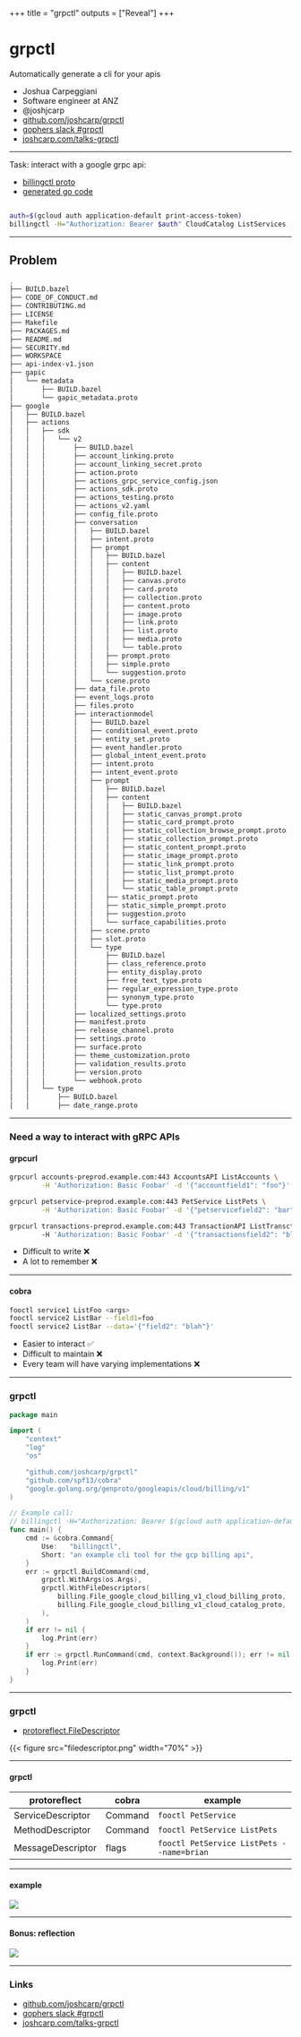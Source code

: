 +++
title = "grpctl"
outputs = ["Reveal"]
+++

# grpctl

Automatically generate a cli for your apis

- Joshua Carpeggiani
- Software engineer at ANZ
- @joshjcarp
- [github.com/joshcarp/grpctl](https://github.com/joshcarp/grpctl)
- [gophers slack #grpctl](https://gophers.slack.com/archives/C02CAH9NP7H)
- [joshcarp.com/talks-grpctl](https://joshcarp.com/talks-grpctl)

---

Task: interact with a google grpc api: 
- [billingctl proto](https://github.com/googleapis/googleapis/blob/master/google/cloud/billing/v1/cloud_billing.proto#L34)
- [generated go code](https://github.com/googleapis/go-genproto/blob/main/googleapis/cloud/billing/v1/cloud_catalog.pb.go)


```bash

auth=$(gcloud auth application-default print-access-token)
billingctl -H="Authorization: Bearer $auth" CloudCatalog ListServices

```

---

## Problem

```bash
.
├── BUILD.bazel
├── CODE_OF_CONDUCT.md
├── CONTRIBUTING.md
├── LICENSE
├── Makefile
├── PACKAGES.md
├── README.md
├── SECURITY.md
├── WORKSPACE
├── api-index-v1.json
├── gapic
│   └── metadata
│       ├── BUILD.bazel
│       └── gapic_metadata.proto
├── google
│   ├── BUILD.bazel
│   ├── actions
│   │   ├── sdk
│   │   │   └── v2
│   │   │       ├── BUILD.bazel
│   │   │       ├── account_linking.proto
│   │   │       ├── account_linking_secret.proto
│   │   │       ├── action.proto
│   │   │       ├── actions_grpc_service_config.json
│   │   │       ├── actions_sdk.proto
│   │   │       ├── actions_testing.proto
│   │   │       ├── actions_v2.yaml
│   │   │       ├── config_file.proto
│   │   │       ├── conversation
│   │   │       │   ├── BUILD.bazel
│   │   │       │   ├── intent.proto
│   │   │       │   ├── prompt
│   │   │       │   │   ├── BUILD.bazel
│   │   │       │   │   ├── content
│   │   │       │   │   │   ├── BUILD.bazel
│   │   │       │   │   │   ├── canvas.proto
│   │   │       │   │   │   ├── card.proto
│   │   │       │   │   │   ├── collection.proto
│   │   │       │   │   │   ├── content.proto
│   │   │       │   │   │   ├── image.proto
│   │   │       │   │   │   ├── link.proto
│   │   │       │   │   │   ├── list.proto
│   │   │       │   │   │   ├── media.proto
│   │   │       │   │   │   └── table.proto
│   │   │       │   │   ├── prompt.proto
│   │   │       │   │   ├── simple.proto
│   │   │       │   │   └── suggestion.proto
│   │   │       │   └── scene.proto
│   │   │       ├── data_file.proto
│   │   │       ├── event_logs.proto
│   │   │       ├── files.proto
│   │   │       ├── interactionmodel
│   │   │       │   ├── BUILD.bazel
│   │   │       │   ├── conditional_event.proto
│   │   │       │   ├── entity_set.proto
│   │   │       │   ├── event_handler.proto
│   │   │       │   ├── global_intent_event.proto
│   │   │       │   ├── intent.proto
│   │   │       │   ├── intent_event.proto
│   │   │       │   ├── prompt
│   │   │       │   │   ├── BUILD.bazel
│   │   │       │   │   ├── content
│   │   │       │   │   │   ├── BUILD.bazel
│   │   │       │   │   │   ├── static_canvas_prompt.proto
│   │   │       │   │   │   ├── static_card_prompt.proto
│   │   │       │   │   │   ├── static_collection_browse_prompt.proto
│   │   │       │   │   │   ├── static_collection_prompt.proto
│   │   │       │   │   │   ├── static_content_prompt.proto
│   │   │       │   │   │   ├── static_image_prompt.proto
│   │   │       │   │   │   ├── static_link_prompt.proto
│   │   │       │   │   │   ├── static_list_prompt.proto
│   │   │       │   │   │   ├── static_media_prompt.proto
│   │   │       │   │   │   └── static_table_prompt.proto
│   │   │       │   │   ├── static_prompt.proto
│   │   │       │   │   ├── static_simple_prompt.proto
│   │   │       │   │   ├── suggestion.proto
│   │   │       │   │   └── surface_capabilities.proto
│   │   │       │   ├── scene.proto
│   │   │       │   ├── slot.proto
│   │   │       │   └── type
│   │   │       │       ├── BUILD.bazel
│   │   │       │       ├── class_reference.proto
│   │   │       │       ├── entity_display.proto
│   │   │       │       ├── free_text_type.proto
│   │   │       │       ├── regular_expression_type.proto
│   │   │       │       ├── synonym_type.proto
│   │   │       │       └── type.proto
│   │   │       ├── localized_settings.proto
│   │   │       ├── manifest.proto
│   │   │       ├── release_channel.proto
│   │   │       ├── settings.proto
│   │   │       ├── surface.proto
│   │   │       ├── theme_customization.proto
│   │   │       ├── validation_results.proto
│   │   │       ├── version.proto
│   │   │       └── webhook.proto
│   │   └── type
│   │       ├── BUILD.bazel
│   │       ├── date_range.proto

```

---
### Need a way to interact with gRPC APIs

#### grpcurl

```bash
grpcurl accounts-preprod.example.com:443 AccountsAPI ListAccounts \
        -H 'Authorization: Basic Foobar' -d '{"accountfield1": "foo"}'

grpcurl petservice-preprod.example.com:443 PetService ListPets \
        -H 'Authorization: Basic Foobar' -d '{"petservicefield2": "bar"}'

grpcurl transactions-preprod.example.com:443 TransactionAPI ListTransctions \ 
        -H 'Authorization: Basic Foobar' -d '{"transactionsfield2": "blah"}'
```

- Difficult to write ❌
- A lot to remember ❌

---

#### cobra

```bash
fooctl service1 ListFoo <args>
fooctl service2 ListBar --field1=foo
fooctl service2 ListBar --data='{"field2": "blah"}'
```

- Easier to interact ✅
- Difficult to maintain ❌
- Every team will have varying implementations ❌

--- 

### grpctl

```go
package main

import (
	"context"
	"log"
	"os"

	"github.com/joshcarp/grpctl"
	"github.com/spf13/cobra"
	"google.golang.org/genproto/googleapis/cloud/billing/v1"
)

// Example call:
// billingctl -H="Authorization: Bearer $(gcloud auth application-default print-access-token)" CloudBilling ListBillingAccounts.
func main() {
	cmd := &cobra.Command{
		Use:   "billingctl",
		Short: "an example cli tool for the gcp billing api",
	}
	err := grpctl.BuildCommand(cmd,
		grpctl.WithArgs(os.Args),
		grpctl.WithFileDescriptors(
			billing.File_google_cloud_billing_v1_cloud_billing_proto,
			billing.File_google_cloud_billing_v1_cloud_catalog_proto,
		),
	)
	if err != nil {
		log.Print(err)
	}
	if err := grpctl.RunCommand(cmd, context.Background()); err != nil {
		log.Print(err)
	}
}
```

---

### grpctl

- [protoreflect.FileDescriptor](https://github.com/googleapis/go-genproto/blob/3a66f561d7aa4010d9715ecf4c19b19e81e19f3c/googleapis/cloud/billing/v1/cloud_catalog.pb.go#L1059)

{{< figure src="filedescriptor.png" width="70%" >}}

---
#### grpctl
| protoreflect | cobra | example
| -- | -- | -- |
| ServiceDescriptor| Command | `fooctl PetService`
| MethodDescriptor | Command | `fooctl PetService ListPets`
| MessageDescriptor| flags | `fooctl PetService ListPets --name=brian`
    
---

#### example

![](https://raw.githubusercontent.com/joshcarp/grpctl/main/examplectl.gif)

---

#### Bonus: reflection

![](https://raw.githubusercontent.com/joshcarp/grpctl/main/grpctl.svg)

--- 

### Links

- [github.com/joshcarp/grpctl](https://github.com/joshcarp/grpctl)
- [gophers slack #grpctl](https://gophers.slack.com/archives/C02CAH9NP7H)
- [joshcarp.com/talks-grpctl](https://joshcarp.com/talks-grpctl)